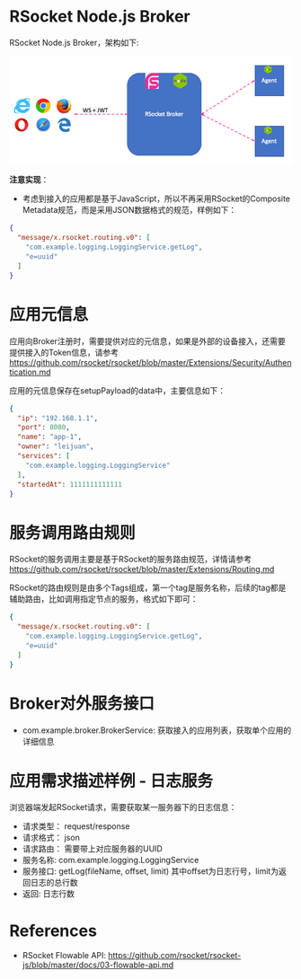 RSocket Node.js Broker
=======================

RSocket Node.js Broker，架构如下:

![RSocket Broker Architecture](architecture.png)

**注意实现**：

* 考虑到接入的应用都是基于JavaScript，所以不再采用RSocket的Composite Metadata规范，而是采用JSON数据格式的规范，样例如下：

```json
{
  "message/x.rsocket.routing.v0": [
    "com.example.logging.LoggingService.getLog",
    "e=uuid"
  ]
}
```

# 应用元信息

应用向Broker注册时，需要提供对应的元信息，如果是外部的设备接入，还需要提供接入的Token信息，请参考 https://github.com/rsocket/rsocket/blob/master/Extensions/Security/Authentication.md

应用的元信息保存在setupPayload的data中，主要信息如下：

```json
{
  "ip": "192.168.1.1",
  "port": 8080,
  "name": "app-1",
  "owner": "leijuan",
  "services": [
    "com.example.logging.LoggingService"
  ],
  "startedAt": 1111111111111
}
```

# 服务调用路由规则

RSocket的服务调用主要是基于RSocket的服务路由规范，详情请参考 https://github.com/rsocket/rsocket/blob/master/Extensions/Routing.md

RSocket的路由规则是由多个Tags组成，第一个tag是服务名称，后续的tag都是辅助路由，比如调用指定节点的服务，格式如下即可：

```json
{
  "message/x.rsocket.routing.v0": [
    "com.example.logging.LoggingService.getLog",
    "e=uuid"
  ]
}
```

# Broker对外服务接口

* com.example.broker.BrokerService:  获取接入的应用列表，获取单个应用的详细信息

# 应用需求描述样例 - 日志服务

浏览器端发起RSocket请求，需要获取某一服务器下的日志信息：

* 请求类型： request/response
* 请求格式： json
* 请求路由： 需要带上对应服务器的UUID
* 服务名称: com.example.logging.LoggingService
* 服务接口: getLog(fileName, offset, limit) 其中offset为日志行号，limit为返回日志的总行数
* 返回: 日志行数

# References

* RSocket Flowable API: https://github.com/rsocket/rsocket-js/blob/master/docs/03-flowable-api.md
